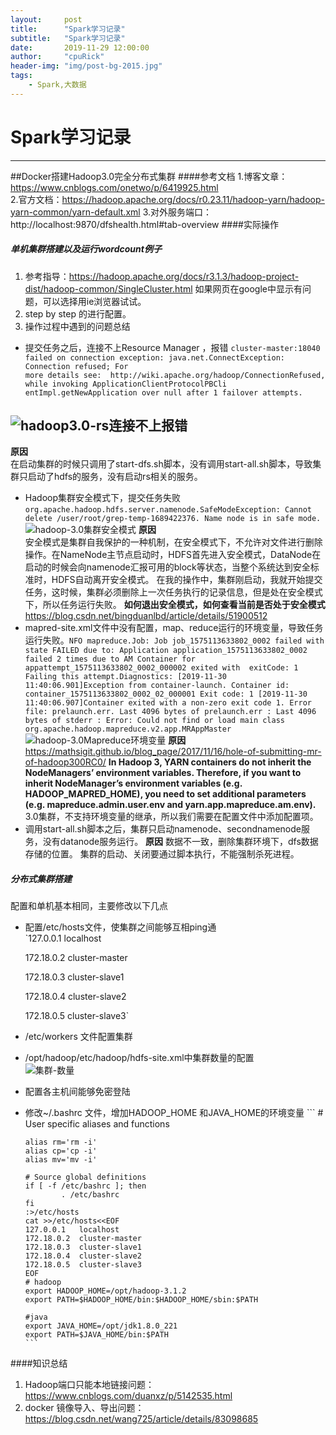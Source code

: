 ```yaml
---  
layout:     post  
title:      "Spark学习记录"  
subtitle:   "Spark学习记录"  
date:       2019-11-29 12:00:00 
author:     "cpuRick"  
header-img: "img/post-bg-2015.jpg"  
tags:  
    - Spark,大数据  
---    
```

# Spark学习记录
--------
##Docker搭建Hadoop3.0完全分布式集群
####参考文档
1.博客文章：https://www.cnblogs.com/onetwo/p/6419925.html    
2.官方文档：https://hadoop.apache.org/docs/r0.23.11/hadoop-yarn/hadoop-yarn-common/yarn-default.xml
3.对外服务端口：http://localhost:9870/dfshealth.html#tab-overview
####实际操作
##### 单机集群搭建以及运行wordcount例子
1. 参考指导：https://hadoop.apache.org/docs/r3.1.3/hadoop-project-dist/hadoop-common/SingleCluster.html
   如果网页在google中显示有问题，可以选择用ie浏览器试试。   
2. step by step 的进行配置。
3. 操作过程中遇到的问题总结
 - 提交任务之后，连接不上Resource Manager ，报错
 ```cluster-master:18040 failed on connection exception: java.net.ConnectException: Connection refused; For                                                                                                                         more details see:  http://wiki.apache.org/hadoop/ConnectionRefused, while invoking ApplicationClientProtocolPBCli                                                                                                                        entImpl.getNewApplication over null after 1 failover attempts. ```

 ![hadoop3.0-rs连接不上报错](../img/gis/spark/hadoop3.0-rs连接不上报错.png)
 ---
 **原因**  
 在启动集群的时候只调用了start-dfs.sh脚本，没有调用start-all.sh脚本，导致集群只启动了hdfs的服务，没有启动rs相关的服务。
 - Hadoop集群安全模式下，提交任务失败 ```org.apache.hadoop.hdfs.server.namenode.SafeModeException: Cannot delete /user/root/grep-temp-1689422376. Name node is in safe mode.```
 ![hadoop-3.0集群安全模式](../img/gis/spark/hadoop-3.0集群安全模式.png)
 **原因**  
 安全模式是集群自我保护的一种机制，在安全模式下，不允许对文件进行删除操作。在NameNode主节点启动时，HDFS首先进入安全模式，DataNode在启动的时候会向namenode汇报可用的block等状态，当整个系统达到安全标准时，HDFS自动离开安全模式。
 在我的操作中，集群刚启动，我就开始提交任务，这时候，集群必须删除上一次任务执行的记录信息，但是处在安全模式下，所以任务运行失败。
 **如何退出安全模式，如何查看当前是否处于安全模式**
 https://blog.csdn.net/bingduanlbd/article/details/51900512
 - mapred-site.xml文件中没有配置，map、reduce运行的环境变量，导致任务运行失败。`NFO mapreduce.Job: Job job_1575113633802_0002 failed with state FAILED due to: Application application_1575113633802_0002 failed 2 times due to AM Container for appattempt_1575113633802_0002_000002 exited with  exitCode: 1
                                                      Failing this attempt.Diagnostics: [2019-11-30 11:40:06.901]Exception from container-launch.
                                                      Container id: container_1575113633802_0002_02_000001
                                                      Exit code: 1
                                                      [2019-11-30 11:40:06.907]Container exited with a non-zero exit code 1. Error file: prelaunch.err.
                                                      Last 4096 bytes of prelaunch.err :
                                                      Last 4096 bytes of stderr :
                                                      Error: Could not find or load main class org.apache.hadoop.mapreduce.v2.app.MRAppMaster`
 ![hadoop-3.0Mapreduce环境变量](../img/gis/spark/hadoop-3.0Mapreduce环境变量.png)
 **原因**   
 https://mathsigit.github.io/blog_page/2017/11/16/hole-of-submitting-mr-of-hadoop300RC0/
 **In Hadoop 3, YARN containers do not inherit the NodeManagers’ environment variables. Therefore, if you want to inherit NodeManager’s environment variables (e.g. HADOOP_MAPRED_HOME), you need to set additional parameters (e.g. mapreduce.admin.user.env and yarn.app.mapreduce.am.env).**
 3.0集群，不支持环境变量的继承，所以我们需要在配置文件中添加配置项。
 - 调用start-all.sh脚本之后，集群只启动namenode、secondnamenode服务，没有datanode服务运行。
 **原因**
 数据不一致，删除集群环境下，dfs数据存储的位置。
 集群的启动、关闭要通过脚本执行，不能强制杀死进程。
 ##### 分布式集群搭建
  配置和单机基本相同，主要修改以下几点
  - 配置/etc/hosts文件，使集群之间能够互相ping通   
      `127.0.0.1   localhost  
      
       172.18.0.2  cluster-master
         
       172.18.0.3  cluster-slave1
       
       172.18.0.4  cluster-slave2
       
       172.18.0.5  cluster-slave3`
   
  - /etc/workers 文件配置集群
  - /opt/hadoop/etc/hadoop/hdfs-site.xml中集群数量的配置   
  ![集群-数量](../img/gis/spark/集群-数量.png)
  - 配置各主机间能够免密登陆
  - 修改~/.bashrc 文件，增加HADOOP_HOME 和JAVA_HOME的环境变量
          ```
        # User specific aliases and functions
        
        alias rm='rm -i'
        alias cp='cp -i'
        alias mv='mv -i'
        
        # Source global definitions
        if [ -f /etc/bashrc ]; then
                . /etc/bashrc
        fi
        :>/etc/hosts
        cat >>/etc/hosts<<EOF
        127.0.0.1   localhost
        172.18.0.2  cluster-master
        172.18.0.3  cluster-slave1
        172.18.0.4  cluster-slave2
        172.18.0.5  cluster-slave3
        EOF
        # hadoop
        export HADOOP_HOME=/opt/hadoop-3.1.2
        export PATH=$HADOOP_HOME/bin:$HADOOP_HOME/sbin:$PATH
        
        #java
        export JAVA_HOME=/opt/jdk1.8.0_221
        export PATH=$JAVA_HOME/bin:$PATH
        ```
  
 
####知识总结
1. Hadoop端口只能本地链接问题：https://www.cnblogs.com/duanxz/p/5142535.html
2. docker 镜像导入、导出问题：https://blog.csdn.net/wang725/article/details/83098685